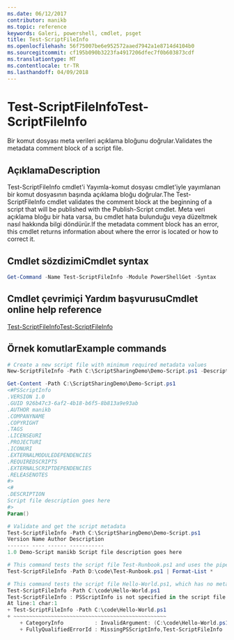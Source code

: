 ```yaml
---
ms.date: 06/12/2017
contributor: manikb
ms.topic: reference
keywords: Galeri, powershell, cmdlet, psget
title: Test-ScriptFileInfo
ms.openlocfilehash: 56f75007be6e952572aaed7942a1e8714d4104b0
ms.sourcegitcommit: cf195b090b3223fa4917206dfec7f0b603873cdf
ms.translationtype: MT
ms.contentlocale: tr-TR
ms.lasthandoff: 04/09/2018
---
```

# <a name="test-scriptfileinfo"></a><span data-ttu-id="2914e-103">Test-ScriptFileInfo</span><span class="sxs-lookup"><span data-stu-id="2914e-103">Test-ScriptFileInfo</span></span>

<span data-ttu-id="2914e-104">Bir komut dosyası meta verileri açıklama bloğunu doğrular.</span><span class="sxs-lookup"><span data-stu-id="2914e-104">Validates the metadata comment block of a script file.</span></span>

## <a name="description"></a><span data-ttu-id="2914e-105">Açıklama</span><span class="sxs-lookup"><span data-stu-id="2914e-105">Description</span></span>

<span data-ttu-id="2914e-106">Test-ScriptFileInfo cmdlet'i Yayımla-komut dosyası cmdlet'iyle yayımlanan bir komut dosyasının başında açıklama bloğu doğrular.</span><span class="sxs-lookup"><span data-stu-id="2914e-106">The Test-ScriptFileInfo cmdlet validates the comment block at the beginning of a script that will be published with the Publish-Script cmdlet.</span></span>
<span data-ttu-id="2914e-107">Meta veri açıklama bloğu bir hata varsa, bu cmdlet hata bulunduğu veya düzeltmek nasıl hakkında bilgi döndürür.</span><span class="sxs-lookup"><span data-stu-id="2914e-107">If the metadata comment block has an error, this cmdlet returns information about where the error is located or how to correct it.</span></span>

## <a name="cmdlet-syntax"></a><span data-ttu-id="2914e-108">Cmdlet sözdizimi</span><span class="sxs-lookup"><span data-stu-id="2914e-108">Cmdlet syntax</span></span>

```powershell
Get-Command -Name Test-ScriptFileInfo -Module PowerShellGet -Syntax
```
## <a name="cmdlet-online-help-reference"></a><span data-ttu-id="2914e-109">Cmdlet çevrimiçi Yardım başvurusu</span><span class="sxs-lookup"><span data-stu-id="2914e-109">Cmdlet online help reference</span></span>

[<span data-ttu-id="2914e-110">Test-ScriptFileInfo</span><span class="sxs-lookup"><span data-stu-id="2914e-110">Test-ScriptFileInfo</span></span>](http://go.microsoft.com/fwlink/?LinkId=619791)

## <a name="example-commands"></a><span data-ttu-id="2914e-111">Örnek komutlar</span><span class="sxs-lookup"><span data-stu-id="2914e-111">Example commands</span></span>
```powershell
# Create a new script file with minimum required metadata values
New-ScriptFileInfo -Path C:\ScriptSharingDemo\Demo-Script.ps1 -Description "Script file description goes here"

Get-Content -Path C:\ScriptSharingDemo\Demo-Script.ps1
<#PSScriptInfo
.VERSION 1.0
.GUID 926b47c3-6af2-4b18-b6f5-8b813a9e93ab
.AUTHOR manikb
.COMPANYNAME
.COPYRIGHT
.TAGS
.LICENSEURI
.PROJECTURI
.ICONURI
.EXTERNALMODULEDEPENDENCIES
.REQUIREDSCRIPTS
.EXTERNALSCRIPTDEPENDENCIES
.RELEASENOTES
#>
<#
.DESCRIPTION
Script file description goes here
#>
Param()

# Validate and get the script metadata
Test-ScriptFileInfo -Path C:\ScriptSharingDemo\Demo-Script.ps1
Version Name Author Description
------- ---- ------ -----------
1.0 Demo-Script manikb Script file description goes here

# This command tests the script file Test-Runbook.ps1 and uses the pipeline operator to pass the results to the Format-List cmdlet to format the results.
Test-ScriptFileInfo -Path D:\code\Test-Runbook.ps1 | Format-List *

# This command tests the script file Hello-World.ps1, which has no metadata associated with it.
Test-ScriptFileInfo -Path C:\code\Hello-World.ps1
Test-ScriptFileInfo : PSScriptInfo is not specified in the script file 'C:\code\Hello-World.ps1'. You can use the Update-ScriptFileInfo with -Force or New-ScriptFileInfo cmdlet to add the PSScriptInfo to the script file.
At line:1 char:1
+ Test-ScriptFileInfo -Path C:\code\Hello-World.ps1
+ ~~~~~~~~~~~~~~~~~~~~~~~~~~~~~~~~~~~~~~~~~~~~~~~~~
    + CategoryInfo          : InvalidArgument: (C:\code\Hello-World.ps1:String) [Test-ScriptFileInfo], ArgumentException
    + FullyQualifiedErrorId : MissingPSScriptInfo,Test-ScriptFileInfo

```